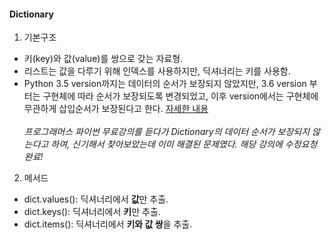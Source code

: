 #### Dictionary

1. 기본구조
 - 키(key)와 값(value)를 쌍으로 갖는 자료형.
 - 리스트는 값을 다루기 위해 인덱스를 사용하지만, 딕셔너리는 키를 사용함.
 - Python 3.5 version까지는 데이터의 순서가 보장되지 않았지만, 3.6 version 부터는 구현체에 따라 순서가 보장되도록 변경되었고, 
 이후 version에서는 구현체에 무관하게 삽입순서가 보장된다고 한다.
 [자세한 내용](https://blog.sinwoobang.me/post/176050610602/pythondictorder) <br><br>
 *프로그래머스 파이썬 무료강의를 듣다가 Dictionary의 데이터 순서가 보장되지 않는다고 하여, 신기해서 찾아보았는데 이미 해결된 문제였다. 해당 강의에 수정요청 완료!*
 
2. 메서드
 - dict.values(): 딕셔너리에서 **값**만 추출.
 - dict.keys(): 딕셔너리에서 **키**만 추출.
 - dict.items(): 딕셔너리에서 **키와 값 쌍**을 추출.
  
